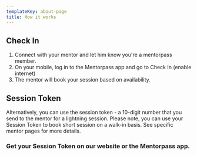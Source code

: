 ```yaml
---
templateKey: about-page
title: How it works
---
```

## Check In

1. Connect with your mentor and let him know you're a mentorpass member.
2. On your mobile, log in to the Mentorpass app and go to Check In (enable internet)
3. The mentor will book your session based on availability.

## Session Token

Alternatively, you can use the session token - a 10-digit number that you send to the mentor for a lightning session. Please note, you can use your Session Token to book short session on a walk-in basis. See specific mentor pages for more details.



### Get your Session Token on our website or the Mentorpass app.
